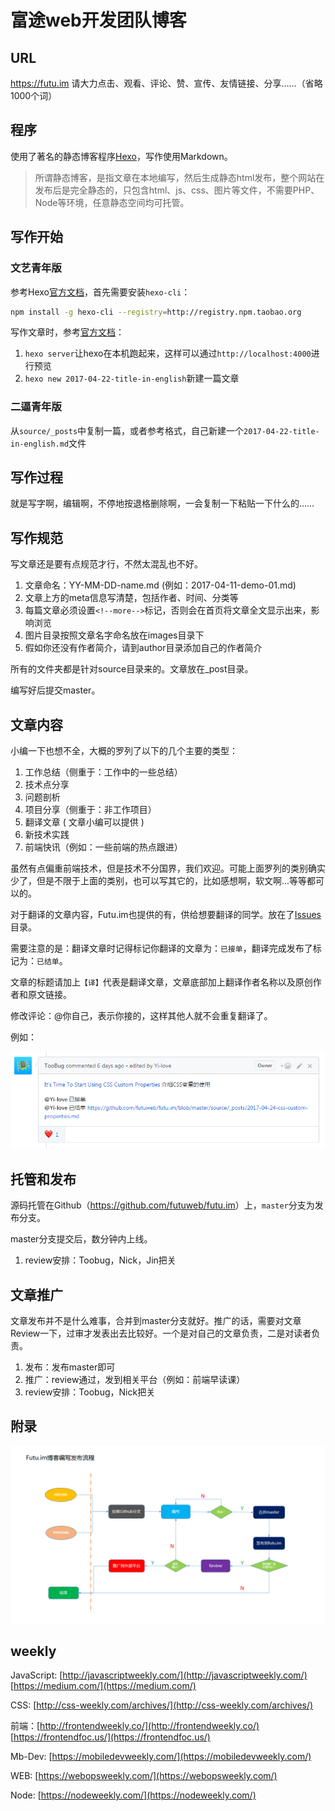 # 富途web开发团队博客

## URL

<https://futu.im> 请大力点击、观看、评论、赞、宣传、友情链接、分享……（省略1000个词）

## 程序

使用了著名的静态博客程序[Hexo](https://hexo.io)，写作使用Markdown。

> 所谓静态博客，是指文章在本地编写，然后生成静态html发布，整个网站在发布后是完全静态的，只包含html、js、css、图片等文件，不需要PHP、Node等环境，任意静态空间均可托管。

## 写作开始

### 文艺青年版

参考Hexo[官方文档](https://hexo.io/docs/)，首先需要安装`hexo-cli`：

```sh
npm install -g hexo-cli --registry=http://registry.npm.taobao.org
```

写作文章时，参考[官方文档](https://hexo.io/docs/writing.html)：

1. `hexo server`让hexo在本机跑起来，这样可以通过`http://localhost:4000`进行预览
2. `hexo new 2017-04-22-title-in-english`新建一篇文章

### 二逼青年版

从`source/_posts`中复制一篇，或者参考格式，自己新建一个`2017-04-22-title-in-english.md`文件

## 写作过程

就是写字啊，编辑啊，不停地按退格删除啊，一会复制一下粘贴一下什么的……

## 写作规范
写文章还是要有点规范才行，不然太混乱也不好。

1. 文章命名：YY-MM-DD-name.md (例如：2017-04-11-demo-01.md)
4. 文章上方的meta信息写清楚，包括作者、时间、分类等
5. 每篇文章必须设置`<!--more-->`标记，否则会在首页将文章全文显示出来，影响浏览
6. 图片目录按照文章名字命名放在images目录下
7. 假如你还没有作者简介，请到author目录添加自己的作者简介

所有的文件夹都是针对source目录来的。文章放在_post目录。

编写好后提交master。

## 文章内容
小编一下也想不全，大概的罗列了以下的几个主要的类型：

1. 工作总结（侧重于：工作中的一些总结）
2. 技术点分享
3. 问题剖析
4. 项目分享（侧重于：非工作项目）
5. 翻译文章 ( 文章小编可以提供 )
6. 新技术实践
7. 前端快讯（例如：一些前端的热点跟进）

虽然有点偏重前端技术，但是技术不分国界，我们欢迎。可能上面罗列的类别确实少了，但是不限于上面的类别，也可以写其它的，比如感想啊，软文啊...等等都可以的。

对于翻译的文章内容，Futu.im也提供的有，供给想要翻译的同学。放在了[Issues](https://github.com/futuweb/futu.im/issues)目录。

需要注意的是：翻译文章时记得标记你翻译的文章为：`已接单`，翻译完成发布了标记为：`已结单`。

文章的标题请加上`【译】`代表是翻译文章，文章底部加上翻译作者名称以及原创作者和原文链接。

修改评论：@你自己，表示你接的，这样其他人就不会重复翻译了。

例如：

![futu.im博客规范](source/images/readme/issues.png)

## 托管和发布

源码托管在Github（<https://github.com/futuweb/futu.im>）上，`master`分支为发布分支。

master分支提交后，数分钟内上线。

1. review安排：Toobug，Nick，Jin把关

## 文章推广
文章发布并不是什么难事，合并到master分支就好。推广的话，需要对文章Review一下，过审才发表出去比较好。一个是对自己的文章负责，二是对读者负责。

1. 发布：发布master即可
2. 推广：review通过，发到相关平台（例如：前端早读课）
3. review安排：Toobug，Nick把关

## 附录
![futu.im博客规范](source/images/readme/01.png)

## weekly

JavaScript: [http://javascriptweekly.com/](http://javascriptweekly.com/) [https://medium.com/](https://medium.com/)

CSS: [http://css-weekly.com/archives/](http://css-weekly.com/archives/)

前端：[http://frontendweekly.co/](http://frontendweekly.co/)  [https://frontendfoc.us/](https://frontendfoc.us/)

Mb-Dev: [https://mobiledevweekly.com/](https://mobiledevweekly.com/)

WEB: [https://webopsweekly.com/](https://webopsweekly.com/)

Node: [https://nodeweekly.com/](https://nodeweekly.com/)

